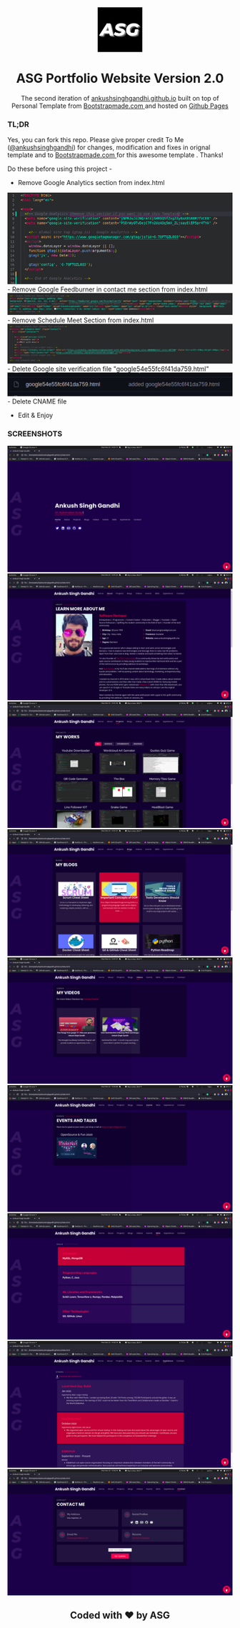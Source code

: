 <div align="center">
  <img alt="Logo" src="https://github.com/AnkushSinghGandhi/ankushsinghgandhi.github.io/blob/dev/assets/img/logo.jpg" width="100" />
</div>
<h1 align="center">
  ASG Portfolio Website Version 2.0
</h1>
<p align="center">
  The second iteration of <a href="https://ankushsinghgandhi.gihub.io/" target="_blank">ankushsinghgandhi.github.io</a> built on top of Personal Template from <a href="https://bootstrapmade.com/demo/Personal/" target="_blank">Bootstrapmade.com </a> and hosted on <a href="https://pages.github.com/" target="_blank">Github Pages</a>
</p>

### TL;DR

Yes, you can fork this repo. Please give proper credit To Me (<a href="https://github.com/ankushsinghgandhi">@ankushsinghgandhi</a>) for changes, modification and fixes in orignal template and to <a href="https://bootstrapmade.com/demo/Personal/" target="_blank">Bootstrapmade.com </a> for this awesome template . Thanks!

Do these before using this project -

- Remove Google Analytics section from index.html
<img src="assets/img/Screanshots/10.png">
- Remove Google Feedburner in contact me section from index.html
<img src="assets/img/Screanshots/11.png">
- Remove Schedule Meet Section from index.html
<img src="assets/img/Screanshots/12.png">
- Delete Google site verification file "google54e55fc6f41da759.html"
<img src="assets/img/Screanshots/13.png">
- Delete CNAME file

- Edit & Enjoy

### SCREENSHOTS
<img src="assets/img/Screanshots/1.png">
<img src="assets/img/Screanshots/2.png">
<img src="assets/img/Screanshots/3.png">
<img src="assets/img/Screanshots/4.png">
<img src="assets/img/Screanshots/5.png">
<img src="assets/img/Screanshots/6.png">
<img src="assets/img/Screanshots/7.png">
<img src="assets/img/Screanshots/8.png">
<img src="assets/img/Screanshots/9.png">


<div align="center">


## Coded with ❤ by ASG

</div>
